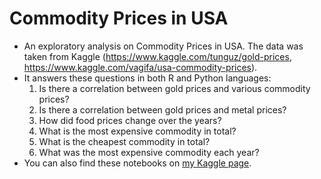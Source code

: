 # Commodity Prices in USA
* An exploratory analysis on Commodity Prices in USA. The data was taken from Kaggle (https://www.kaggle.com/tunguz/gold-prices, https://www.kaggle.com/vagifa/usa-commodity-prices).
* It answers these questions in both R and Python languages: 
    1. Is there a correlation between gold prices and various commodity prices?
    2. Is there a correlation between gold prices and metal prices?
    3. How did food prices change over the years?
    4. What is the most expensive commodity in total?
    5. What is the cheapest commodity in total?
    6. What was the most expensive commodity each year?
* You can also find these notebooks on [my Kaggle page](https://www.kaggle.com/qqq1112/code).
